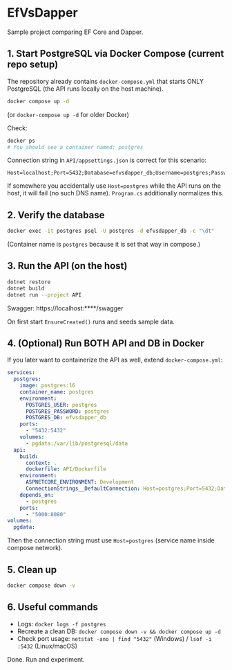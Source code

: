 # EfVsDapper

Sample project comparing EF Core and Dapper.

## 1. Start PostgreSQL via Docker Compose (current repo setup)
The repository already contains `docker-compose.yml` that starts ONLY PostgreSQL (the API runs locally on the host machine).

```bash
docker compose up -d
```
(or `docker-compose up -d` for older Docker)

Check:
```bash
docker ps
# You should see a container named: postgres
```

Connection string in `API/appsettings.json` is correct for this scenario:
```
Host=localhost;Port=5432;Database=efvsdapper_db;Username=postgres;Password=postgres
```
If somewhere you accidentally use `Host=postgres` while the API runs on the host, it will fail (no such DNS name). `Program.cs` additionally normalizes this.

## 2. Verify the database
```bash
docker exec -it postgres psql -U postgres -d efvsdapper_db -c "\dt"
```
(Container name is `postgres` because it is set that way in compose.)

## 3. Run the API (on the host)
```bash
dotnet restore
dotnet build
dotnet run --project API
```
Swagger: https://localhost:****/swagger

On first start `EnsureCreated()` runs and seeds sample data.

## 4. (Optional) Run BOTH API and DB in Docker
If you later want to containerize the API as well, extend `docker-compose.yml`:
```yaml
services:
  postgres:
    image: postgres:16
    container_name: postgres
    environment:
      POSTGRES_USER: postgres
      POSTGRES_PASSWORD: postgres
      POSTGRES_DB: efvsdapper_db
    ports:
      - "5432:5432"
    volumes:
      - pgdata:/var/lib/postgresql/data
  api:
    build:
      context: .
      dockerfile: API/Dockerfile
    environment:
      ASPNETCORE_ENVIRONMENT: Development
      ConnectionStrings__DefaultConnection: Host=postgres;Port=5432;Database=efvsdapper_db;Username=postgres;Password=postgres
    depends_on:
      - postgres
    ports:
      - "5000:8080"
volumes:
  pgdata:
```
Then the connection string must use `Host=postgres` (service name inside compose network).

## 5. Clean up
```bash
docker compose down -v
```

## 6. Useful commands
- Logs: `docker logs -f postgres`
- Recreate a clean DB: `docker compose down -v && docker compose up -d`
- Check port usage: `netstat -ano | find "5432"` (Windows) / `lsof -i :5432` (Linux/macOS)

Done. Run and experiment.